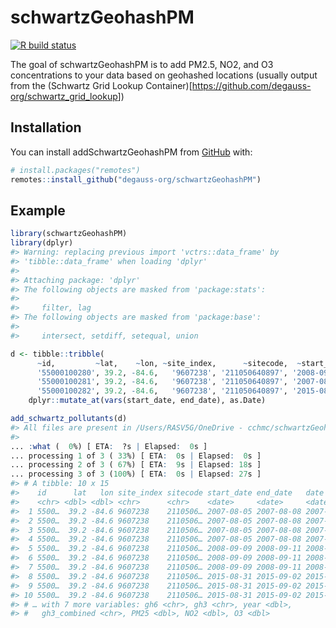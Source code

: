 
<!-- README.md is generated from README.Rmd. Please edit that file -->

# schwartzGeohashPM

<!-- badges: start -->

[![R build
status](https://github.com/degauss-org/schwartzGeohashPM/workflows/R-CMD-check/badge.svg)](https://github.com/degauss-org/schwartzGeohashPM/actions)
<!-- badges: end -->

The goal of schwartzGeohashPM is to add PM2.5, NO2, and O3
concentrations to your data based on geohashed locations (usually output
from the (Schwartz Grid Lookup
Container)\[<https://github.com/degauss-org/schwartz_grid_lookup>\])

## Installation

You can install addSchwartzGeohashPM from [GitHub](https://github.com/)
with:

``` r
# install.packages("remotes")
remotes::install_github("degauss-org/schwartzGeohashPM")
```

## Example

``` r
library(schwartzGeohashPM)
library(dplyr)
#> Warning: replacing previous import 'vctrs::data_frame' by
#> 'tibble::data_frame' when loading 'dplyr'
#> 
#> Attaching package: 'dplyr'
#> The following objects are masked from 'package:stats':
#> 
#>     filter, lag
#> The following objects are masked from 'package:base':
#> 
#>     intersect, setdiff, setequal, union

d <- tibble::tribble(
      ~id,         ~lat,    ~lon, ~site_index,      ~sitecode,  ~start_date,    ~end_date,
      '55000100280', 39.2, -84.6,   '9607238', '211050640897', '2008-09-09', '2008-09-11',
      '55000100281', 39.2, -84.6,   '9607238', '211050640897', '2007-08-05', '2007-08-08',
      '55000100282', 39.2, -84.6,   '9607238', '211050640897', '2015-08-31', '2015-09-02') %>%
    dplyr::mutate_at(vars(start_date, end_date), as.Date)

add_schwartz_pollutants(d)
#> All files are present in /Users/RASV5G/OneDrive - cchmc/schwartzGeohashPM/s3_downloads
#> 
... :what (  0%) [ ETA:  ?s | Elapsed:  0s ]
... processing 1 of 3 ( 33%) [ ETA:  0s | Elapsed:  0s ]
... processing 2 of 3 ( 67%) [ ETA:  9s | Elapsed: 18s ]
... processing 3 of 3 (100%) [ ETA:  0s | Elapsed: 27s ]
#> # A tibble: 10 x 15
#>    id      lat   lon site_index sitecode start_date end_date   date      
#>    <chr> <dbl> <dbl> <chr>      <chr>    <date>     <date>     <date>    
#>  1 5500…  39.2 -84.6 9607238    2110506… 2007-08-05 2007-08-08 2007-08-05
#>  2 5500…  39.2 -84.6 9607238    2110506… 2007-08-05 2007-08-08 2007-08-06
#>  3 5500…  39.2 -84.6 9607238    2110506… 2007-08-05 2007-08-08 2007-08-07
#>  4 5500…  39.2 -84.6 9607238    2110506… 2007-08-05 2007-08-08 2007-08-08
#>  5 5500…  39.2 -84.6 9607238    2110506… 2008-09-09 2008-09-11 2008-09-09
#>  6 5500…  39.2 -84.6 9607238    2110506… 2008-09-09 2008-09-11 2008-09-10
#>  7 5500…  39.2 -84.6 9607238    2110506… 2008-09-09 2008-09-11 2008-09-11
#>  8 5500…  39.2 -84.6 9607238    2110506… 2015-08-31 2015-09-02 2015-08-31
#>  9 5500…  39.2 -84.6 9607238    2110506… 2015-08-31 2015-09-02 2015-09-01
#> 10 5500…  39.2 -84.6 9607238    2110506… 2015-08-31 2015-09-02 2015-09-02
#> # … with 7 more variables: gh6 <chr>, gh3 <chr>, year <dbl>,
#> #   gh3_combined <chr>, PM25 <dbl>, NO2 <dbl>, O3 <dbl>
```
